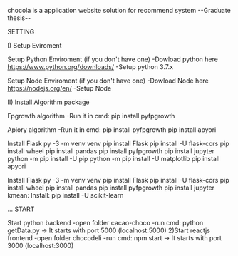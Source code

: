 chocola is a application website solution for recommend system
--Graduate thesis--

SETTING

I) Setup Eviroment

Setup Python Enviroment (if you don't have one) -Dowload python here https://www.python.org/downloads/ -Setup python 3.7.x

Setup Node Enviroment (if you don't have one) -Dowload Node here https://nodejs.org/en/ -Setup Node

II) Install Algorithm package

Fpgrowth algorithm -Run it in cmd: pip install pyfpgrowth

Apiory algorithm -Run it in cmd: pip install pyfpgrowth pip install apyori


Install Flask py -3 -m venv venv 
pip install Flask 
pip install -U flask-cors
pip install wheel
pip install pandas
pip install pyfpgrowth
pip install jupyter
python -m pip install -U pip
python -m pip install -U matplotlib
pip install apyori

Install Flask py -3 -m venv venv pip install Flask pip install -U flask-cors pip install wheel pip install pandas pip install pyfpgrowth pip install jupyter
kmean:
Install: 
pip install -U scikit-learn

... START

Start python backend -open folder cacao-choco -run cmd: python getData.py -> It starts with port 5000 (localhost:5000)
2)Start reactjs frontend -open folder chocodeli -run cmd: npm start -> It starts with port 3000 (localhost:3000)
